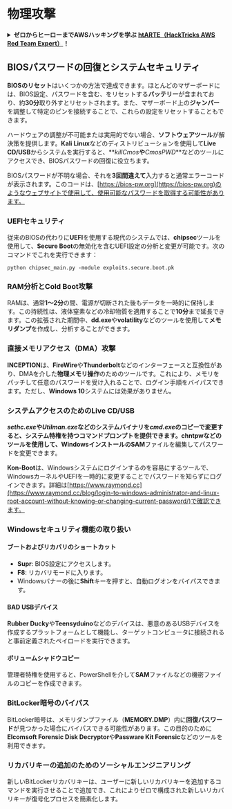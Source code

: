 # 物理攻撃

<details>

<summary><strong>ゼロからヒーローまでAWSハッキングを学ぶ</strong> <a href="https://training.hacktricks.xyz/courses/arte"><strong>htARTE（HackTricks AWS Red Team Expert）</strong></a><strong>！</strong></summary>

HackTricksをサポートする他の方法：

* **HackTricksで企業を宣伝したい**または**HackTricksをPDFでダウンロードしたい**場合は、[**サブスクリプションプラン**](https://github.com/sponsors/carlospolop)をチェックしてください！
* [**公式PEASS＆HackTricksグッズ**](https://peass.creator-spring.com)を入手する
* [**The PEASS Family**](https://opensea.io/collection/the-peass-family)を発見し、独占的な[**NFT**](https://opensea.io/collection/the-peass-family)コレクションをご覧ください
* **💬 [Discordグループ](https://discord.gg/hRep4RUj7f)**に参加するか、[**telegramグループ**](https://t.me/peass)に参加するか、**Twitter** 🐦で**フォロー**する [**@carlospolopm**](https://twitter.com/hacktricks_live)**。**
* **ハッキングトリックを共有するために、** [**HackTricks**](https://github.com/carlospolop/hacktricks)と[**HackTricks Cloud**](https://github.com/carlospolop/hacktricks-cloud)のGitHubリポジトリにPRを提出する

</details>

## BIOSパスワードの回復とシステムセキュリティ

**BIOSのリセット**はいくつかの方法で達成できます。ほとんどのマザーボードには、BIOS設定、パスワードを含む、をリセットする**バッテリー**が含まれており、約**30分**取り外すとリセットされます。また、マザーボード上の**ジャンパー**を調整して特定のピンを接続することで、これらの設定をリセットすることもできます。

ハードウェアの調整が不可能または実用的でない場合、**ソフトウェアツール**が解決策を提供します。**Kali Linux**などのディストリビューションを使用して**Live CD/USB**からシステムを実行すると、**_killCmos_**や**_CmosPWD_**などのツールにアクセスでき、BIOSパスワードの回復に役立ちます。

BIOSパスワードが不明な場合、それを**3回間違えて**入力すると通常エラーコードが表示されます。このコードは、[https://bios-pw.org](https://bios-pw.org)のようなウェブサイトで使用して、使用可能なパスワードを取得する可能性があります。

### UEFIセキュリティ

従来のBIOSの代わりに**UEFI**を使用する現代のシステムでは、**chipsec**ツールを使用して、**Secure Boot**の無効化を含むUEFI設定の分析と変更が可能です。次のコマンドでこれを実行できます：

`python chipsec_main.py -module exploits.secure.boot.pk`

### RAM分析とCold Boot攻撃

RAMは、通常**1〜2分**の間、電源が切断された後もデータを一時的に保持します。この持続性は、液体窒素などの冷却物質を適用することで**10分**まで延長できます。この拡張された期間中、**dd.exe**や**volatility**などのツールを使用して**メモリダンプ**を作成し、分析することができます。

### 直接メモリアクセス（DMA）攻撃

**INCEPTION**は、**FireWire**や**Thunderbolt**などのインターフェースと互換性があり、DMAを介した**物理メモリ操作**のためのツールです。これにより、メモリをパッチして任意のパスワードを受け入れることで、ログイン手順をバイパスできます。ただし、**Windows 10**システムには効果がありません。

### システムアクセスのためのLive CD/USB

**_sethc.exe_**や**_Utilman.exe_**などのシステムバイナリを**_cmd.exe_**のコピーで変更すると、システム特権を持つコマンドプロンプトを提供できます。**chntpw**などのツールを使用して、Windowsインストールの**SAM**ファイルを編集してパスワードを変更できます。

**Kon-Boot**は、Windowsシステムにログインするのを容易にするツールで、WindowsカーネルやUEFIを一時的に変更することでパスワードを知らずにログインできます。詳細は[https://www.raymond.cc](https://www.raymond.cc/blog/login-to-windows-administrator-and-linux-root-account-without-knowing-or-changing-current-password/)で確認できます。

### Windowsセキュリティ機能の取り扱い

#### ブートおよびリカバリのショートカット

- **Supr**: BIOS設定にアクセスします。
- **F8**: リカバリモードに入ります。
- Windowsバナーの後に**Shift**キーを押すと、自動ログオンをバイパスできます。

#### BAD USBデバイス

**Rubber Ducky**や**Teensyduino**などのデバイスは、悪意のあるUSBデバイスを作成するプラットフォームとして機能し、ターゲットコンピュータに接続されると事前定義されたペイロードを実行できます。

#### ボリュームシャドウコピー

管理者特権を使用すると、PowerShellを介して**SAM**ファイルなどの機密ファイルのコピーを作成できます。

### BitLocker暗号のバイパス

BitLocker暗号は、メモリダンプファイル（**MEMORY.DMP**）内に**回復パスワード**が見つかった場合にバイパスできる可能性があります。この目的のために**Elcomsoft Forensic Disk Decryptor**や**Passware Kit Forensic**などのツールを利用できます。

### リカバリキーの追加のためのソーシャルエンジニアリング

新しいBitLockerリカバリキーは、ユーザーに新しいリカバリキーを追加するコマンドを実行させることで追加でき、これによりゼロで構成された新しいリカバリキーが復号化プロセスを簡素化します。
